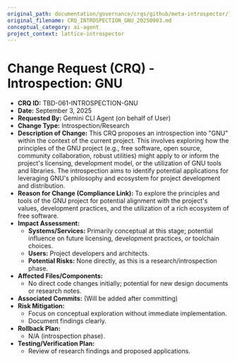 ```yaml
---
original_path: documentation/governance/crqs/github/meta-introspector/lattice-introspector/docs/crq/CRQ_INTROSPECTION_GNU_20250903.md
original_filename: CRQ_INTROSPECTION_GNU_20250903.md
conceptual_category: ai-agent
project_context: lattice-introspector
---
```


# Change Request (CRQ) - Introspection: GNU

*   **CRQ ID:** TBD-061-INTROSPECTION-GNU
*   **Date:** September 3, 2025
*   **Requested By:** Gemini CLI Agent (on behalf of User)
*   **Change Type:** Introspection/Research
*   **Description of Change:**
    This CRQ proposes an introspection into "GNU" within the context of the current project. This involves exploring how the principles of the GNU project (e.g., free software, open source, community collaboration, robust utilities) might apply to or inform the project's licensing, development model, or the utilization of GNU tools and libraries. The introspection aims to identify potential applications for leveraging GNU's philosophy and ecosystem for project development and distribution.
*   **Reason for Change (Compliance Link):**
    To explore the principles and tools of the GNU project for potential alignment with the project's values, development practices, and the utilization of a rich ecosystem of free software.
*   **Impact Assessment:**
    *   **Systems/Services:** Primarily conceptual at this stage; potential influence on future licensing, development practices, or toolchain choices.
    *   **Users:** Project developers and architects.
    *   **Potential Risks:** None directly, as this is a research/introspection phase.
*   **Affected Files/Components:**
    *   No direct code changes initially; potential for new design documents or research notes.
*   **Associated Commits:** (Will be added after committing)
*   **Risk Mitigation:**
    *   Focus on conceptual exploration without immediate implementation.
    *   Document findings clearly.
*   **Rollback Plan:**
    *   N/A (introspection phase).
*   **Testing/Verification Plan:**
    *   Review of research findings and proposed applications.
